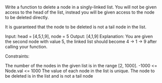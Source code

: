 Write a function to delete a node in a singly-linked list. You will not be given access to the head of the list, 
instead you will be given access to the node to be deleted directly.

It is guaranteed that the node to be deleted is not a tail node in the list.

Input: head = [4,5,1,9], node = 5
Output: [4,1,9]
Explanation: You are given the second node with value 5, the linked list should become 4 -> 1 -> 9 after calling your function.

Constraints:

The number of the nodes in the given list is in the range [2, 1000].
-1000 <= Node.val <= 1000
The value of each node in the list is unique.
The node to be deleted is in the list and is not a tail node
